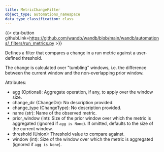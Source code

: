 ```yaml
---
title: MetricChangeFilter
object_type: automations_namespace
data_type_classification: class
---
```


{{< cta-button githubLink=https://github.com/wandb/wandb/blob/main/wandb/automations/_filters/run_metrics.py >}}



Defines a filter that compares a change in a run metric against a user-defined threshold.

The change is calculated over "tumbling" windows, i.e. the difference
between the current window and the non-overlapping prior window.

Attributes:
- agg (Optional): Aggregate operation, if any, to apply over the window size.
- change_dir (ChangeDir): No description provided.
- change_type (ChangeType): No description provided.
- name (str): Name of the observed metric.
- prior_window (int): Size of the prior window over which the metric is aggregated (ignored if `agg is None`).
    If omitted, defaults to the size of the current window.
- threshold (Union): Threshold value to compare against.
- window (int): Size of the window over which the metric is aggregated (ignored if `agg is None`).